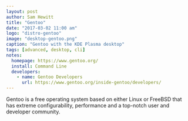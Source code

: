 ```yaml
---
layout: post
author: Sam Hewitt
title: "Gentoo"
date: "2017-03-02 11:00 am"
logo: "distro-gentoo"
image: "desktop-gentoo.png"
caption: "Gentoo with the KDE Plasma desktop"
tags: [advanced, desktop, cli]
notes:
  homepage: https://www.gentoo.org/
  install: Command Line
  developers:
    - name: Gentoo Developers
      url: https://www.gentoo.org/inside-gentoo/developers/
---
```


Gentoo is a free operating system based on either Linux or FreeBSD that has extreme configurability, performance and a top-notch user and developer community.